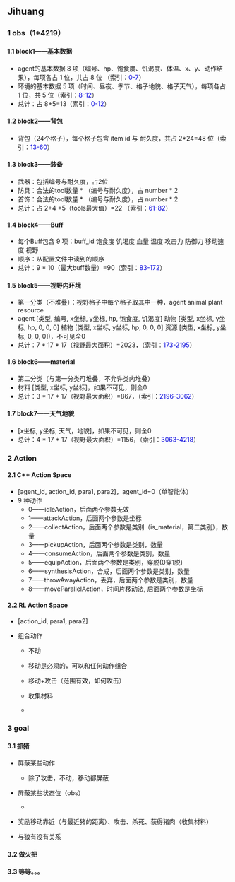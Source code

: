 ## Jihuang

### 1 obs（1*4219）

#### 1.1 block1——基本数据

- agent的基本数据 8 项（编号、hp、饱食度、饥渴度、体温、x、y、动作结果），每项各占 1 位，共占 8 位 （索引：<font color="#0000dd">0-7</font>）
- 环境的基本数据 5 项（时间、昼夜、季节、格子地貌、格子天气），每项各占 1 位，共 5 位（索引：<font color="#0000dd">8-12</font>）
- 总计：占 8+5=13（索引：<font color="#0000dd">0-12</font>）

#### 1.2 block2——背包

- 背包（24个格子），每个格子包含 item id 与 耐久度，共占 2*24=48 位（索引：<font color="#0000dd">13-60</font>）

#### 1.3 block3——装备

- 武器：包括编号与耐久度，占2位
- 防具：合法的tool数量 * （编号与耐久度），占 number * 2
- 首饰：合法的tool数量 * （编号与耐久度），占 number * 2
- 总计：占 2+4 *5（tools最大值）=22 （索引：<font color="#0000dd">61-82</font>）

#### 1.4 block4——Buff

- 每个Buff包含 9 项：buff_id 饱食度 饥渴度 血量 温度 攻击力 防御力 移动速度 视野
- 顺序：从配置文件中读到的顺序
- 总计：9 * 10（最大buff数量）=90（索引：<font color="#0000dd">83-172</font>）

#### 1.5 block5——视野内环境

- 第一分类（不堆叠）：视野格子中每个格子取其中一种，agent animal plant resource
-  agent [类型, 编号, x坐标, y坐标, hp, 饱食度, 饥渴度] 
   动物 [类型, x坐标, y坐标, hp, 0, 0, 0] 
   植物 [类型, x坐标, y坐标, hp, 0, 0, 0] 
   资源 [类型, x坐标, y坐标, 0, 0, 0])，不可见全0
- 总计：7 * 17 * 17（视野最大面积）=2023，（索引：<font color="#0000dd">173-2195</font>）

#### 1.6 block6——material

- 第二分类（与第一分类可堆叠，不允许类内堆叠）
- 材料 [类型, x坐标, y坐标]，如果不可见，则全0
- 总计：3 * 17 * 17（视野最大面积）=867，（索引：<font color="#0000dd">2196-3062</font>）

#### 1.7 block7——天气地貌

- [x坐标, y坐标, 天气，地貌]，如果不可见，则全0
- 总计：4 * 17 * 17（视野最大面积）=1156，（索引：<font color="#0000dd">3063-4218</font>）



### 2 Action

#### 2.1 C++ Action Space

- [agent_id, action_id, para1, para2]，agent_id=0（单智能体）
- 9 种动作 
  - 0——idleAction，后面两个参数无效
  - 1——attackAction，后面两个参数是坐标
  - 2——collectAction，后面两个参数是类别（is_material，第二类别），数量
  - 3——pickupAction，后面两个参数是类别，数量
  - 4——consumeAction，后面两个参数是类别，数量
  - 5——equipAction，后面两个参数是类别，穿脱(0穿1脱)
  - 6——synthesisAction，合成，后面两个参数是类别，数量
  - 7——throwAwayAction，丢弃，后面两个参数是类别，数量
  - 8——moveParallelAction，时间片移动法, 后面两个参数是坐标



#### 2.2 RL Action Space

- [action_id, para1, para2]

- 组合动作
  
  - 不动
  
  - 移动是必须的，可以和任何动作组合
  - 移动+攻击（范围有效，如何攻击）
  - 收集材料
  - 



### 3 goal

#### 3.1 抓猪

- 屏蔽某些动作

  - 除了攻击，不动，移动都屏蔽

    

- 屏蔽某些状态位（obs）

  - 

- 奖励移动靠近（与最近猪的距离）、攻击、杀死、获得猪肉（收集材料）



- 与狼有没有关系



#### 3.2 做火把 



#### 3.3 等等。。。

